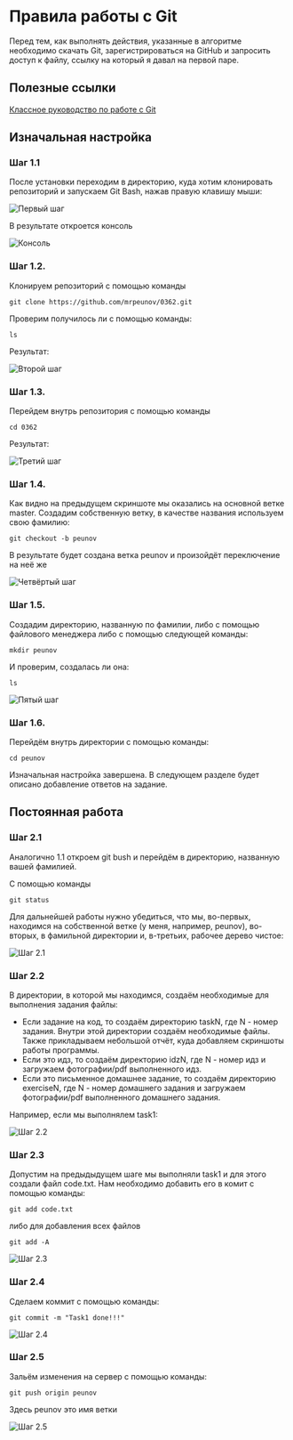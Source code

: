 # Правила работы с Git

Перед тем, как выполнять действия, указанные в алгоритме необходимо скачать Git, зарегистрироваться на GitHub и запросить доступ к файлу, ссылку на который я давал на первой паре.

## Полезные ссылки

[Классное руководство по работе с Git](https://githowto.com/ru)

## Изначальная настройка 

### Шаг 1.1

После установки переходим в директорию, куда хотим клонировать репозиторий и запускаем Git Bash, нажав правую клавишу мыши:

![Первый шаг](/image/step1.png)

В результате откроется консоль

![Консоль](/image/console.PNG)

### Шаг 1.2.

Клонируем репозиторий с помощью команды

```
git clone https://github.com/mrpeunov/0362.git
```

Проверим получилось ли с помощью команды:

```
ls
```

Результат:

![Второй шаг](/image/step2.PNG)

### Шаг 1.3.

Перейдем внутрь репозитория с помощью команды 

```
cd 0362
```

Результат:

![Третий шаг](/image/step3.PNG)

### Шаг 1.4. 

Как видно на предыдущем скриншоте мы оказались на основной ветке master. Создадим собственную ветку, в качестве названия используем свою фамилию:

```
git checkout -b peunov
```

В результате будет создана ветка peunov и произойдёт переключение на неё же

![Четвёртый шаг](/image/step4.PNG)

### Шаг 1.5.

Создадим директорию, названную по фамилии,  либо с помощью файлового менеджера либо с помощью следующей команды: 

```
mkdir peunov
```

И проверим, создалась ли она:

```
ls
```

![Пятый шаг](/image/step5.PNG)

### Шаг 1.6. 

Перейдём внутрь директории с помощью команды:

```
cd peunov
```

Изначальная настройка завершена. В следующем разделе будет описано добавление ответов на задание.

## Постоянная работа

### Шаг 2.1

Аналогично 1.1 откроем git bush и перейдём в директорию, названную вашей фамилией.

С помощью команды 

```
git status
```

Для дальнейшей работы нужно убедиться, что мы, во-первых, находимся на собственной ветке (у меня, например, peunov), во-вторых, в фамильной директории и, в-третьих, рабочее дерево чистое:

![Шаг 2.1](/image/step21.PNG)

### Шаг 2.2 

В директории, в которой мы находимся, создаём необходимые для выполнения задания файлы:

* Если задание на код, то создаём директорию taskN, где N - номер задания. Внутри этой директории создаём необходимые файлы. Также прикладываем небольшой отчёт, куда добавляем скриншоты работы программы.
* Если это идз, то создаём директорию idzN, где N - номер идз и загружаем фотографии/pdf выполненного идз.
* Если это письменное домашнее задание, то создаём директорию exerciseN, где N - номер домашнего задания и загружаем фотографии/pdf выполненного домашнего задания.

Например, если мы выполнялем task1:

![Шаг 2.2](/image/step22.PNG)

### Шаг 2.3 

Допустим на предыдыдущем шаге мы выполняли task1 и для этого создали файл code.txt. Нам необходимо добавить его в комит с помощью команды:

```
git add code.txt
```

либо для добавления всех файлов

```
git add -A
```

![Шаг 2.3](/image/step23.PNG)

### Шаг 2.4 

Сделаем коммит с помощью команды:

```
git commit -m "Task1 done!!!"
```

![Шаг 2.4](/image/step24.PNG)

### Шаг 2.5 

Зальём изменения на сервер с помощью команды:

```
git push origin peunov
```

Здесь peunov это имя ветки

![Шаг 2.5](/image/step25.PNG)
